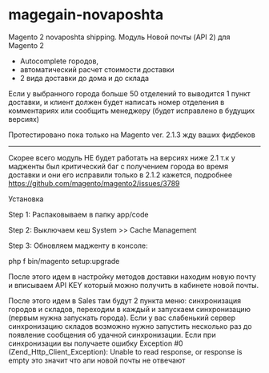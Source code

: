# magegain-novaposhta
Magento 2 novaposhta shipping. Модуль Новой почты (API 2) для Magento 2 

- Autocomplete городов,
- автоматический расчет стоимости доставки
- 2 вида доставки до дома и до склада 

Если у выбранного города больше 50 отделений то выводится 1 пункт доставки, и клиент должен будет  написать номер отделения в комментариях или сообщить менеджеру (будет исправлено в будущих версиях)

Протестировано пока только на Magento ver. 2.1.3 жду ваших фидбеков


---------------------------------------------------
Скорее всего модуль НЕ будет работать на версиях ниже 2.1 т.к у мадженты был критический баг с получением города во время доставки и они его исправили только в 2.1.2 кажется, подробнее https://github.com/magento/magento2/issues/3789 



Установка


Step 1: Распаковываем в папку app/code 

Step 2: Выключаем кеш System­ >> Cache Management

Step 3: Обновляем мадженту в консоле:

php ­f bin/magento setup:upgrade

После этого идем в настройку методов доставки находим новую почту и вписываем API KEY который можно получить в кабинете новой почты.

После этого идем в Sales там будут 2 пункта меню: синхронизация городов и складов, переходим в каждый и запускаем синхронизацию (первым нужна запускать города). 
Если у вас слабенький сервер синхронизацию складов возможно нужно запустить несколько раз до появление сообщения об удачной синхронизации. Если при синхронизации вы получаете ошибку Exception #0 (Zend_Http_Client_Exception): Unable to read response, or response is empty это значит что апи новой почты не отвечают



